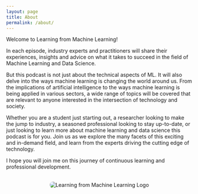 ```yaml
---
layout: page
title: About
permalink: /about/
---
```


Welcome to Learning from Machine Learning! 

In each episode, industry experts and practitioners will share their experiences, insights and advice on what it takes to succeed in the field of Machine Learning and Data Science.

But this podcast is not just about the technical aspects of ML. It will also delve into the ways machine learning is changing the world around us. From the implications of artificial intelligence to the ways machine learning is being applied in various sectors, a wide range of topics will be covered that are relevant to anyone interested in the intersection of technology and society.

Whether you are a student just starting out, a researcher looking to make the jump to industry, a seasoned professional looking to stay up-to-date, or just looking to learn more about machine learning and data science this podcast is for you. Join us as we explore the many facets of this exciting and in-demand field, and learn from the experts driving the cutting edge of technology.

I hope you will join me on this journey of continuous learning and professional development.

<div style="text-align: center; margin-top: 2rem;">
  <img src="{{ '/assets/images/Learning from Machine Learning logo.png' | relative_url }}" 
       alt="Learning from Machine Learning Logo" 
       style="max-width: 300px; height: auto; border-radius: 8px;" />
</div>